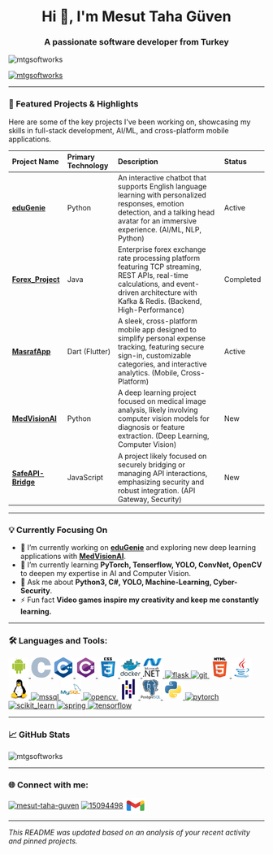 <h1 align="center">Hi 👋, I'm Mesut Taha Güven</h1>
<h3 align="center">A passionate software developer from Turkey</h3>

<p align="left"> <img src="https://komarev.com/ghpvc/?username=mtgsoftworks&label=Profile%20views&color=0e75b6&style=flat" alt="mtgsoftworks" /> </p>

<p align="left"> <a href="https://github.com/ryo-ma/github-profile-trophy"><img src="https://github-profile-trophy.vercel.app/?username=mtgsoftworks" alt="mtgsoftworks" /></a> </p>

---

### 🚀 Featured Projects & Highlights

Here are some of the key projects I've been working on, showcasing my skills in full-stack development, AI/ML, and cross-platform mobile applications.

| Project Name | Primary Technology | Description | Status |
| :--- | :--- | :--- | :--- |
| **[eduGenie](https://github.com/mtgsoftworks/eduGenie)** | Python | An interactive chatbot that supports English language learning with personalized responses, emotion detection, and a talking head avatar for an immersive experience. (AI/ML, NLP, Python) | Active |
| **[Forex\_Project](https://github.com/mtgsoftworks/Forex_Project)** | Java | Enterprise forex exchange rate processing platform featuring TCP streaming, REST APIs, real-time calculations, and event-driven architecture with Kafka & Redis. (Backend, High-Performance) | Completed |
| **[MasrafApp](https://github.com/mtgsoftworks/MasrafApp)** | Dart (Flutter) | A sleek, cross-platform mobile app designed to simplify personal expense tracking, featuring secure sign-in, customizable categories, and interactive analytics. (Mobile, Cross-Platform) | Active |
| **[MedVisionAI](https://github.com/mtgsoftworks/MedVisionAI)** | Python | A deep learning project focused on medical image analysis, likely involving computer vision models for diagnosis or feature extraction. (Deep Learning, Computer Vision) | New |
| **[SafeAPI-Bridge](https://github.com/mtgsoftworks/SafeAPI-Bridge)** | JavaScript | A project likely focused on securely bridging or managing API interactions, emphasizing security and robust integration. (API Gateway, Security) | New |

---

### 💡 Currently Focusing On

*   🔭 I’m currently working on **[eduGenie](https://github.com/mtgsoftworks/eduGenie)** and exploring new deep learning applications with **[MedVisionAI](https://github.com/mtgsoftworks/MedVisionAI)**.
*   🌱 I’m currently learning **PyTorch, Tenserflow, YOLO, ConvNet, OpenCV** to deepen my expertise in AI and Computer Vision.
*   💬 Ask me about **Python3, C#, YOLO, Machine-Learning, Cyber-Security**.
*   ⚡ Fun fact **Video games inspire my creativity and keep me constantly learning.**

---

### 🛠️ Languages and Tools:

<p align="left">
<a href="https://developer.android.com" target="_blank" rel="noreferrer"> <img src="https://raw.githubusercontent.com/devicons/devicon/master/icons/android/android-original-wordmark.svg" alt="android" width="40" height="40"/> </a>
<a href="https://www.cprogramming.com/" target="_blank" rel="noreferrer"> <img src="https://raw.githubusercontent.com/devicons/devicon/master/icons/c/c-original.svg" alt="c" width="40" height="40"/> </a>
<a href="https://www.w3schools.com/cpp/" target="_blank" rel="noreferrer"> <img src="https://raw.githubusercontent.com/devicons/devicon/master/icons/cplusplus/cplusplus-original.svg" alt="cplusplus" width="40" height="40"/> </a>
<a href="https://www.w3schools.com/cs/" target="_blank" rel="noreferrer"> <img src="https://raw.githubusercontent.com/devicons/devicon/master/icons/csharp/csharp-original.svg" alt="csharp" width="40" height="40"/> </a>
<a href="https://www.w3schools.com/css/" target="_blank" rel="noreferrer"> <img src="https://raw.githubusercontent.com/devicons/devicon/master/icons/css3/css3-original-wordmark.svg" alt="css3" width="40" height="40"/> </a>
<a href="https://www.docker.com/" target="_blank" rel="noreferrer"> <img src="https://raw.githubusercontent.com/devicons/devicon/master/icons/docker/docker-original-wordmark.svg" alt="docker" width="40" height="40"/> </a>
<a href="https://dotnet.microsoft.com/" target="_blank" rel="noreferrer"> <img src="https://raw.githubusercontent.com/devicons/devicon/master/icons/dot-net/dot-net-original-wordmark.svg" alt="dotnet" width="40" height="40"/> </a>
<a href="https://flask.palletsprojects.com/" target="_blank" rel="noreferrer"> <img src="https://www.vectorlogo.zone/logos/pocoo_flask/pocoo_flask-icon.svg" alt="flask" width="40" height="40"/> </a>
<a href="https://git-scm.com/" target="_blank" rel="noreferrer"> <img src="https://www.vectorlogo.zone/logos/git-scm/git-scm-icon.svg" alt="git" width="40" height="40"/> </a>
<a href="https://www.w3.org/html/" target="_blank" rel="noreferrer"> <img src="https://raw.githubusercontent.com/devicons/devicon/master/icons/html5/html5-original-wordmark.svg" alt="html5" width="40" height="40"/> </a>
<a href="https://www.java.com" target="_blank" rel="noreferrer"> <img src="https://raw.githubusercontent.com/devicons/devicon/master/icons/java/java-original.svg" alt="java" width="40" height="40"/> </a>
<a href="https://www.linux.org/" target="_blank" rel="noreferrer"> <img src="https://raw.githubusercontent.com/devicons/devicon/master/icons/linux/linux-original.svg" alt="linux" width="40" height="40"/> </a>
<a href="https://www.microsoft.com/en-us/sql-server" target="_blank" rel="noreferrer"> <img src="https://www.svgrepo.com/show/303229/microsoft-sql-server-logo.svg" alt="mssql" width="40" height="40"/> </a>
<a href="https://www.mysql.com/" target="_blank" rel="noreferrer"> <img src="https://raw.githubusercontent.com/devicons/devicon/master/icons/mysql/mysql-original-wordmark.svg" alt="mysql" width="40" height="40"/> </a>
<a href="https://opencv.org/" target="_blank" rel="noreferrer"> <img src="https://www.vectorlogo.zone/logos/opencv/opencv-icon.svg" alt="opencv" width="40" height="40"/> </a>
<a href="https://pandas.pydata.org/" target="_blank" rel="noreferrer"> <img src="https://raw.githubusercontent.com/devicons/devicon/2ae2a900d2f041da66e950e4d48052658d850630/icons/pandas/pandas-original.svg" alt="pandas" width="40" height="40"/> </a>
<a href="https://www.postgresql.org" target="_blank" rel="noreferrer"> <img src="https://raw.githubusercontent.com/devicons/devicon/master/icons/postgresql/postgresql-original-wordmark.svg" alt="postgresql" width="40" height="40"/> </a>
<a href="https://www.python.org" target="_blank" rel="noreferrer"> <img src="https://raw.githubusercontent.com/devicons/devicon/master/icons/python/python-original.svg" alt="python" width="40" height="40"/> </a>
<a href="https://pytorch.org/" target="_blank" rel="noreferrer"> <img src="https://www.vectorlogo.zone/logos/pytorch/pytorch-icon.svg" alt="pytorch" width="40" height="40"/> </a>
<a href="https://scikit-learn.org/" target="_blank" rel="noreferrer"> <img src="https://upload.wikimedia.org/wikipedia/commons/0/05/Scikit_learn_logo_small.svg" alt="scikit_learn" width="40" height="40"/> </a>
<a href="https://spring.io/" target="_blank" rel="noreferrer"> <img src="https://www.vectorlogo.zone/logos/springio/springio-icon.svg" alt="spring" width="40" height="40"/> </a>
<a href="https://www.tensorflow.org" target="_blank" rel="noreferrer"> <img src="https://www.vectorlogo.zone/logos/tensorflow/tensorflow-icon.svg" alt="tensorflow" width="40" height="40"/> </a>
</p>

---

### 📈 GitHub Stats

<p><img align="center" src="https://github-readme-stats.vercel.app/api/top-langs?username=mtgsoftworks&show_icons=true&locale=en&layout=compact" alt="mtgsoftworks" /></p>

---

### 🌐 Connect with me:

<p align="left">
<a href="https://linkedin.com/in/mesut-taha-guven" target="blank"><img align="center" src="https://raw.githubusercontent.com/rahuldkjain/github-profile-readme-generator/master/src/images/icons/Social/linked-in-alt.svg" alt="mesut-taha-guven" height="30" width="40" /></a>
<a href="https://stackoverflow.com/users/15094498" target="blank"><img align="center" src="https://raw.githubusercontent.com/rahuldkjain/github-profile-readme-generator/master/src/images/icons/Social/stack-overflow.svg" alt="15094498" height="30" width="40" /></a>
<a href="mailto:mtg@duck.com" target="blank"><img align="center" src="https://raw.githubusercontent.com/rahuldkjain/github-profile-readme-generator/master/src/images/icons/Social/gmail.svg" alt="mtg@duck.com" height="30" width="40" /></a>
</p>

---

_This README was updated based on an analysis of your recent activity and pinned projects._
